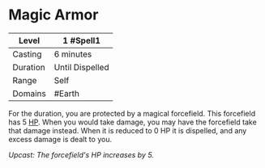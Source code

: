 # Magic Armor

| Level    | 1 #Spell1       |
| -------- | --------------- |
| Casting  | 6 minutes       |
| Duration | Until Dispelled |
| Range    | Self            |
| Domains  | #Earth          |

For the duration, you are protected by a magical forcefield. This forcefield has 5 [HP](../../../../Player%20Characters/Derived%20Statistics/Health%20Points.md). When you would take damage, you may have the forcefield take that damage instead. When it is reduced to 0 HP it is dispelled, and any excess damage is dealt to you.

*Upcast: The forcefield's HP increases by 5.*